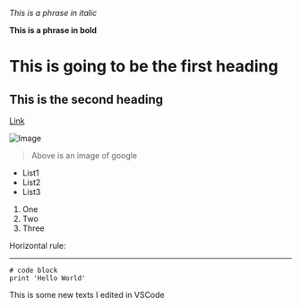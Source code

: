 *This is a phrase in italic*

**This is a phrase in bold**

# This is going to be the first heading

## This is the second heading

[Link](http://a.com)

![Image](https://play-lh.googleusercontent.com/1-hPxafOxdYpYZEOKzNIkSP43HXCNftVJVttoo4ucl7rsMASXW3Xr6GlXURCubE1tA=w3840-h2160-rw)
> Above is an image of google

* List1
* List2
* List3

1. One
2. Two
3. Three

Horizontal rule:

---

```
# code block
print 'Hello World'
```
This is some new texts I edited in VSCode
